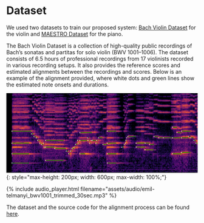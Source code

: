 # Dataset

We used two datasets to train our proposed system: [Bach Violin Dataset](https://salu133445.github.io/bach-violin-dataset/) for the violin and [MAESTRO Dataset](https://magenta.tensorflow.org/datasets/maestro) for the piano.

The Bach Violin Dataset is a collection of high-quality public recordings of Bach’s sonatas and partitas for solo violin (BWV 1001–1006). The dataset consists of 6.5 hours of professional recordings from 17 violinists recorded in various recording setups. It also provides the reference scores and estimated alignments between the recordings and scores. Below is an example of the alignment provided, where white dots and green lines show the estimated note onsets and durations.

![alignment](assets/images/alignment.jpg){: style="max-height: 200px; width: 600px; max-width: 100%;"}

{% include audio_player.html filename="assets/audio/emil-telmanyi_bwv1001_trimmed_30sec.mp3" %}

The dataset and the source code for the alignment process can be found [here](https://salu133445.github.io/bach-violin-dataset/).
